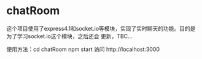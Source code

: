 # chatRoom
这个项目使用了express4.1和socket.io等模块，实现了实时聊天的功能。目的是为了学习socket.io这个模块，之后还会
更新，TBC...

使用方法：cd chatRoom
          npm start
          访问 http://localhost:3000
